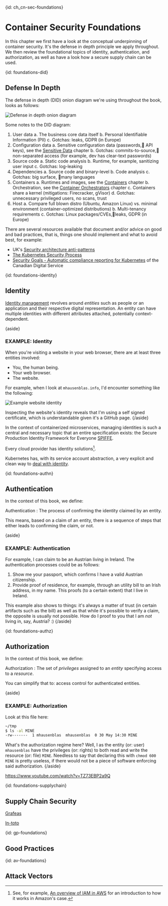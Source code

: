 {id: ch_cn-sec-foundations}
#  Container Security Foundations

In this chapter we first have a look at the conceptual underpinning of container security. It's the defense in depth principle we apply throughout. We then review the foundational topics of identity, authentication, and authorization, as well as have a look how a secure supply chain can be used.

{id: foundations-did}
## Defense In Depth

The defense in depth (DID) onion diagram we're using throughout the book, looks as follows:

![Defense in depth onion diagram](ch2_did-onion.png)

Some notes to the DID diagram:

1. User data
   a. The business core data itself
   b. Personal Identifiable Information (PII)
   c. Gotchas: leaks, GDPR (in Europe)
2. Configuration data 
   a. Sensitive configuration data (passwords, API keys), see the [Sensitive Data](#ch_secrets) chapter
   b. Gotchas: commits-to-source, non-separated access (for example, dev has clear-text passwords)
3. Source code
   a. Static code analysis 
   b. Runtime, for example, sanitizing user input
   c. Gotchas: log-leaking
4. Dependencies
   a. Source code and binary-level
   b. Code analysis
   c. Gotchas: big surface, many languages
5. Containers
   a. Runtimes and images, see the [Containers](#ch_containers) chapter
   b. Orchestration, see the [Container Orchestrators](#ch_co) chapter
   c. Containers share a kernel (mitigations: Firecracker, gVisor)
   d. Gotchas: unnecessary privileged users, no scans, trust
6. Host
   a. Compare full blown distro (Ubuntu, Amazon Linux) vs. minimal environment (container-optimized distributions)
   b. Multi-tenancy requirements
   c. Gotchas: Linux packages/CVEs,leaks, GDPR (in Europe)

There are several resources available that document and/or advice on good and bad practices, that is, things one should implement and what to avoid best, for example:

- UK's [Security architecture anti-patterns](https://www.ncsc.gov.uk/whitepaper/security-architecture-anti-patterns) 
- [The Kubernetes Security Process](https://kubernetes.io/blog/2017/05/kubernetes-security-process-explained/)
- [Security Goals - Automatic compliance reporting for Kubernetes](https://github.com/cds-snc/security-goals) of the Canadian Digital Service



{id: foundations-identity}
## Identity

[Identity management](https://en.wikipedia.org/wiki/Identity_management) revolves around *entities* such as people or an application and their respective digital representation. An entity can have multiple identities with different attributes attached, potentially context-dependent.

{aside}
### EXAMPLE: Identity

When you're visiting a website in your web browser, there are at least three entities involved:

- You, the human being.
- Your web browser.
- The website.

For example, when I look at `mhausenblas.info`, I'd encounter something like the following:

![Example website identity](ch2_mhausenblas.info-identity.png)

Inspecting the website's identity reveals that I'm using a self signed certificate, which is understandable given it's a GitHub page. 
{/aside}

In the context of containerized microservices, managing identities is such a central and necessary topic that an entire specification exists: the Secure Production Identity Framework for Everyone [SPIFFE](https://spiffe.io/).

Every cloud provider has identity solutions[^awsiam].

Kubernetes has, with its service account abstraction, a very explicit and clean way to [deal with identity](https://www.linuxjournal.com/content/kubernetes-identity-management-authentication).

[^awsiam]: See, for example, [An overview of IAM in AWS](https://medium.com/@sirech/an-overview-of-iam-in-aws-1d9cbb1b31a4) for an introduction to how it works in Amazon's case.


{id: foundations-authn}
## Authentication

In the context of this book, we define:

Authentication
: The process of confirming the identity claimed by an entity.

This means, based on a claim of an entity, there is a sequence of steps that either leads to confirming the claim, or not.

{aside}
### EXAMPLE: Authentication

For example, I can claim to be an Austrian living in Ireland. The authentication processes could be as follows:

1. Show me your passport, which confirms I have a valid Austrian citizenship.
1. Provide proof of residence, for example, through an utility bill to an Irish address, in my name. This proofs (to a certain extent) that I live in Ireland.

This example also shows to things: it's always a matter of trust (in certain artifacts such as the bill) as well as that while it's possible to verify a claim, the opposite is usually not possible. How do I proof to you that I am *not* living in, say, Austria? :)
{/aside}

{id: foundations-authz}
## Authorization

In the context of this book, we define:

Authorization
: The set of *privileges* assigned to an *entity* specifying access to a *resource*.

You can simplify that to: access control for authenticated entities.

{aside}
### EXAMPLE: Authorization

Look at this file here:

```sh
~/tmp
$ ls -al MINE
-rw-------  1 mhausenblas  mhausenblas  0 30 May 14:30 MINE
```

What's the authorization regime here? Well, I as the entity (or: user) `mhausenblas` have the privileges (or: rights) to both read and write the resource (or: file) `MINE`. Needless to say that declaring this with `chmod 600 MINE` is pretty useless, if there would not be a piece of software enforcing said authorization.
{/aside}


https://www.youtube.com/watch?v=TZ73EBP2a9Q

{id: foundations-supplychain}
## Supply Chain Security

[Grafeas](https://grafeas.io/)

[In-toto](https://in-toto.github.io/)

{id: gp-foundations}
## Good Practices

{id: av-foundations}
## Attack Vectors


